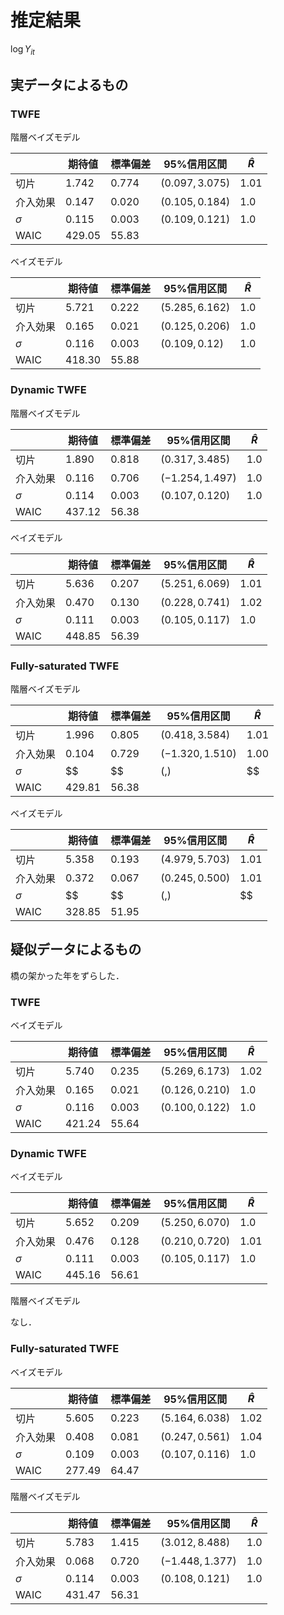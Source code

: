 # 推定結果

$\log{Y_{it}}$

## 実データによるもの

### TWFE

階層ベイズモデル

|          | 期待値  | 標準偏差 | 95%信用区間      | $\hat{R}$ |
| -------- | ------- | -------- | ---------------- | --------- |
| 切片     | $1.742$ | $0.774$  | $(0.097, 3.075)$ | $1.01$    |
| 介入効果 | $0.147$ | $0.020$  | $(0.105, 0.184)$ | $1.0$     |
| $\sigma$ | $0.115$ | $0.003$  | $(0.109, 0.121)$ | $1.0$     |
| WAIC     | 429.05  | 55.83    |                  |           |

ベイズモデル

|          | 期待値  | 標準偏差 | 95%信用区間      | $\hat{R}$ |
| -------- | ------- | -------- | ---------------- | --------- |
| 切片     | $5.721$ | $0.222$  | $(5.285, 6.162)$ | $1.0$     |
| 介入効果 | $0.165$ | $0.021$  | $(0.125, 0.206)$ | $1.0$     |
| $\sigma$ | $0.116$ | $0.003$  | $(0.109, 0.12)$  | $1.0$     |
| WAIC     | 418.30  | 55.88    |                  |           |

### Dynamic TWFE

階層ベイズモデル

|          | 期待値   | 標準偏差 | 95%信用区間       | $\hat{R}$ |
| -------- | -------- | -------- | ----------------- | --------- |
| 切片     | $1.890$  | $0.818$  | $(0.317, 3.485)$  | $1.0$     |
| 介入効果 | $0.116$  | $0.706$  | $(-1.254, 1.497)$ | $1.0$     |
| $\sigma$ | $0.114$  | $0.003$  | $(0.107, 0.120)$  | $1.0$     |
| WAIC     | $437.12$ | $56.38$  |                   |           |

ベイズモデル

|          | 期待値   | 標準偏差 | 95%信用区間      | $\hat{R}$ |
| -------- | -------- | -------- | ---------------- | --------- |
| 切片     | $5.636$  | $0.207$  | $(5.251, 6.069)$ | $1.01$    |
| 介入効果 | $0.470$  | $0.130$  | $(0.228, 0.741)$ | $1.02$    |
| $\sigma$ | $0.111$  | $0.003$  | $(0.105, 0.117)$ | $1.0$     |
| WAIC     | $448.85$ | $56.39$  |                  |           |

### Fully-saturated TWFE

階層ベイズモデル

|          | 期待値   | 標準偏差 | 95%信用区間       | $\hat{R}$ |
| -------- | -------- | -------- | ----------------- | --------- |
| 切片     | $1.996$  | $0.805$  | $(0.418, 3.584)$  | $1.01$    |
| 介入効果 | $0.104$  | $0.729$  | $(-1.320, 1.510)$ | $1.00$    |
| $\sigma$ | $$       | $$       | $(, )$            | $$        |
| WAIC     | $429.81$ | $56.38$  |                   |           |

ベイズモデル

|          | 期待値   | 標準偏差 | 95%信用区間      | $\hat{R}$ |
| -------- | -------- | -------- | ---------------- | --------- |
| 切片     | $5.358$  | $0.193$  | $(4.979, 5.703)$ | $1.01$    |
| 介入効果 | $0.372$  | $0.067$  | $(0.245, 0.500)$ | $1.01$    |
| $\sigma$ | $$       | $$       | $(, )$           | $$        |
| WAIC     | $328.85$ | $51.95$  |                  |           |

## 疑似データによるもの

橋の架かった年をずらした．

### TWFE

ベイズモデル

|          | 期待値   | 標準偏差 | 95%信用区間      | $\hat{R}$ |
| -------- | -------- | -------- | ---------------- | --------- |
| 切片     | $5.740$  | $0.235$  | $(5.269, 6.173)$ | $1.02$    |
| 介入効果 | $0.165$  | $0.021$  | $(0.126, 0.210)$ | $1.0$     |
| $\sigma$ | $0.116$  | $0.003$  | $(0.100, 0.122)$ | $1.0$     |
| WAIC     | $421.24$ | $55.64$  |                  |           |

### Dynamic TWFE

ベイズモデル

|          | 期待値   | 標準偏差 | 95%信用区間      | $\hat{R}$ |
| -------- | -------- | -------- | ---------------- | --------- |
| 切片     | $5.652$  | $0.209$  | $(5.250, 6.070)$ | $1.0$     |
| 介入効果 | $0.476$  | $0.128$  | $(0.210, 0.720)$ | $1.01$    |
| $\sigma$ | $0.111$  | $0.003$  | $(0.105, 0.117)$ | $1.0$     |
| WAIC     | $445.16$ | $56.61$  |                  |           |

階層ベイズモデル

なし．

### Fully-saturated TWFE

ベイズモデル

|          | 期待値   | 標準偏差 | 95%信用区間      | $\hat{R}$ |
| -------- | -------- | -------- | ---------------- | --------- |
| 切片     | $5.605$  | $0.223$  | $(5.164, 6.038)$ | $1.02$    |
| 介入効果 | $0.408$  | $0.081$  | $(0.247, 0.561)$ | $1.04$    |
| $\sigma$ | $0.109$  | $0.003$  | $(0.107, 0.116)$ | $1.0$     |
| WAIC     | $277.49$ | $64.47$  |                  |           |

階層ベイズモデル

|          | 期待値   | 標準偏差 | 95%信用区間       | $\hat{R}$ |
| -------- | -------- | -------- | ----------------- | --------- |
| 切片     | $5.783$  | $1.415$  | $(3.012, 8.488)$  | $1.0$     |
| 介入効果 | $0.068$  | $0.720$  | $(-1.448, 1.377)$ | $1.0$     |
| $\sigma$ | $0.114$  | $0.003$  | $(0.108, 0.121)$  | $1.0$     |
| WAIC     | $431.47$ | $56.31$  |                   |           |
